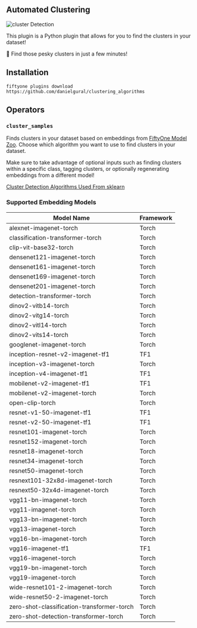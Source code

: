 ## Automated Clustering


![cluster Detection](https://github.com/danielgural/clustering_algorithms/blob/main/assets/cluster.gif)

This plugin is a Python plugin that allows for you to find the clusters in your dataset!

🔎 Find those pesky clusters in just a few minutes!

## Installation

```shell
fiftyone plugins download https://github.com/danielgural/clustering_algorithms
```

## Operators

### `cluster_samples`

Finds clusters in your dataset based on embeddings from [FiftyOne Model Zoo](https://docs.voxel51.com/user_guide/model_zoo/models.html). Choose which algorithm you want to use to find clusters in your dataset. 

Make sure to take advantage of optional inputs such as finding clusters within a specific class, tagging clusters, or optionally regenerating embeddings from a different model!

[Cluster Detection Algorithms Used From sklearn](https://scikit-learn.org/stable/modules/clustering.html)



### Supported Embedding Models

| Model Name                                                | Framework   |
|-----------------------------------------------------------|-------------|
| alexnet-imagenet-torch                                    | Torch       |
| classification-transformer-torch                          | Torch       |
| clip-vit-base32-torch                                     | Torch       |
| densenet121-imagenet-torch                                | Torch       |
| densenet161-imagenet-torch                                | Torch       |
| densenet169-imagenet-torch                                | Torch       |
| densenet201-imagenet-torch                                | Torch       |
| detection-transformer-torch                               | Torch       |
| dinov2-vitb14-torch                                       | Torch       |
| dinov2-vitg14-torch                                       | Torch       |
| dinov2-vitl14-torch                                       | Torch       |
| dinov2-vits14-torch                                       | Torch       |
| googlenet-imagenet-torch                                  | Torch       |
| inception-resnet-v2-imagenet-tf1                          | TF1         |
| inception-v3-imagenet-torch                               | Torch       |
| inception-v4-imagenet-tf1                                 | TF1         |
| mobilenet-v2-imagenet-tf1                                 | TF1         |
| mobilenet-v2-imagenet-torch                               | Torch       |
| open-clip-torch                                           | Torch       |
| resnet-v1-50-imagenet-tf1                                 | TF1         |
| resnet-v2-50-imagenet-tf1                                 | TF1         |
| resnet101-imagenet-torch                                  | Torch       |
| resnet152-imagenet-torch                                  | Torch       |
| resnet18-imagenet-torch                                   | Torch       |
| resnet34-imagenet-torch                                   | Torch       |
| resnet50-imagenet-torch                                   | Torch       |
| resnext101-32x8d-imagenet-torch                           | Torch       |
| resnext50-32x4d-imagenet-torch                            | Torch       |
| vgg11-bn-imagenet-torch                                   | Torch       |
| vgg11-imagenet-torch                                      | Torch       |
| vgg13-bn-imagenet-torch                                   | Torch       |
| vgg13-imagenet-torch                                      | Torch       |
| vgg16-bn-imagenet-torch                                   | Torch       |
| vgg16-imagenet-tf1                                        | TF1         |
| vgg16-imagenet-torch                                      | Torch       |
| vgg19-bn-imagenet-torch                                   | Torch       |
| vgg19-imagenet-torch                                      | Torch       |
| wide-resnet101-2-imagenet-torch                           | Torch       |
| wide-resnet50-2-imagenet-torch                            | Torch       |
| zero-shot-classification-transformer-torch                | Torch       |
| zero-shot-detection-transformer-torch                     | Torch       |

